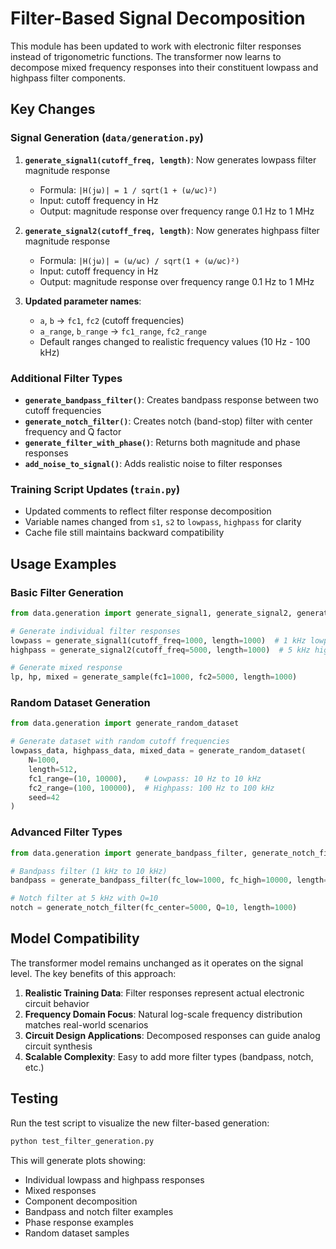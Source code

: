 # Filter-Based Signal Decomposition

This module has been updated to work with electronic filter responses instead of trigonometric functions. The transformer now learns to decompose mixed frequency responses into their constituent lowpass and highpass filter components.

## Key Changes

### Signal Generation (`data/generation.py`)

1. **`generate_signal1(cutoff_freq, length)`**: Now generates lowpass filter magnitude response
   - Formula: `|H(jω)| = 1 / sqrt(1 + (ω/ωc)²)`
   - Input: cutoff frequency in Hz
   - Output: magnitude response over frequency range 0.1 Hz to 1 MHz

2. **`generate_signal2(cutoff_freq, length)`**: Now generates highpass filter magnitude response
   - Formula: `|H(jω)| = (ω/ωc) / sqrt(1 + (ω/ωc)²)`
   - Input: cutoff frequency in Hz
   - Output: magnitude response over frequency range 0.1 Hz to 1 MHz

3. **Updated parameter names**: 
   - `a`, `b` → `fc1`, `fc2` (cutoff frequencies)
   - `a_range`, `b_range` → `fc1_range`, `fc2_range`
   - Default ranges changed to realistic frequency values (10 Hz - 100 kHz)

### Additional Filter Types

- **`generate_bandpass_filter()`**: Creates bandpass response between two cutoff frequencies
- **`generate_notch_filter()`**: Creates notch (band-stop) filter with center frequency and Q factor
- **`generate_filter_with_phase()`**: Returns both magnitude and phase responses
- **`add_noise_to_signal()`**: Adds realistic noise to filter responses

### Training Script Updates (`train.py`)

- Updated comments to reflect filter response decomposition
- Variable names changed from `s1`, `s2` to `lowpass`, `highpass` for clarity
- Cache file still maintains backward compatibility

## Usage Examples

### Basic Filter Generation
```python
from data.generation import generate_signal1, generate_signal2, generate_sample

# Generate individual filter responses
lowpass = generate_signal1(cutoff_freq=1000, length=1000)  # 1 kHz lowpass
highpass = generate_signal2(cutoff_freq=5000, length=1000)  # 5 kHz highpass

# Generate mixed response
lp, hp, mixed = generate_sample(fc1=1000, fc2=5000, length=1000)
```

### Random Dataset Generation
```python
from data.generation import generate_random_dataset

# Generate dataset with random cutoff frequencies
lowpass_data, highpass_data, mixed_data = generate_random_dataset(
    N=1000, 
    length=512,
    fc1_range=(10, 10000),    # Lowpass: 10 Hz to 10 kHz
    fc2_range=(100, 100000),  # Highpass: 100 Hz to 100 kHz
    seed=42
)
```

### Advanced Filter Types
```python
from data.generation import generate_bandpass_filter, generate_notch_filter

# Bandpass filter (1 kHz to 10 kHz)
bandpass = generate_bandpass_filter(fc_low=1000, fc_high=10000, length=1000)

# Notch filter at 5 kHz with Q=10
notch = generate_notch_filter(fc_center=5000, Q=10, length=1000)
```

## Model Compatibility

The transformer model remains unchanged as it operates on the signal level. The key benefits of this approach:

1. **Realistic Training Data**: Filter responses represent actual electronic circuit behavior
2. **Frequency Domain Focus**: Natural log-scale frequency distribution matches real-world scenarios
3. **Circuit Design Applications**: Decomposed responses can guide analog circuit synthesis
4. **Scalable Complexity**: Easy to add more filter types (bandpass, notch, etc.)

## Testing

Run the test script to visualize the new filter-based generation:
```bash
python test_filter_generation.py
```

This will generate plots showing:
- Individual lowpass and highpass responses
- Mixed responses 
- Component decomposition
- Bandpass and notch filter examples
- Phase response examples
- Random dataset samples
